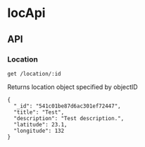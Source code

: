 locApi
======

## API

### Location

`get /location/:id`

Returns location object specified by objectID

```
{
  "_id": "541c01be87d6ac301ef72447",
  "title": "Test",
  "description": "Test description.",
  "latitude": 23.1,
  "longitude": 132
}
```
